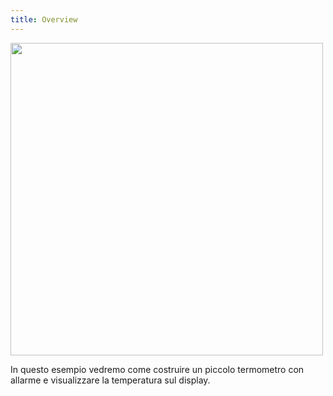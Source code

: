 ```yaml
---
title: Overview
---
```

<img src="./images/3.jpg" alt="" style="width: 500px;"/>

In questo esempio vedremo come costruire un piccolo termometro con allarme e visualizzare la temperatura sul display.